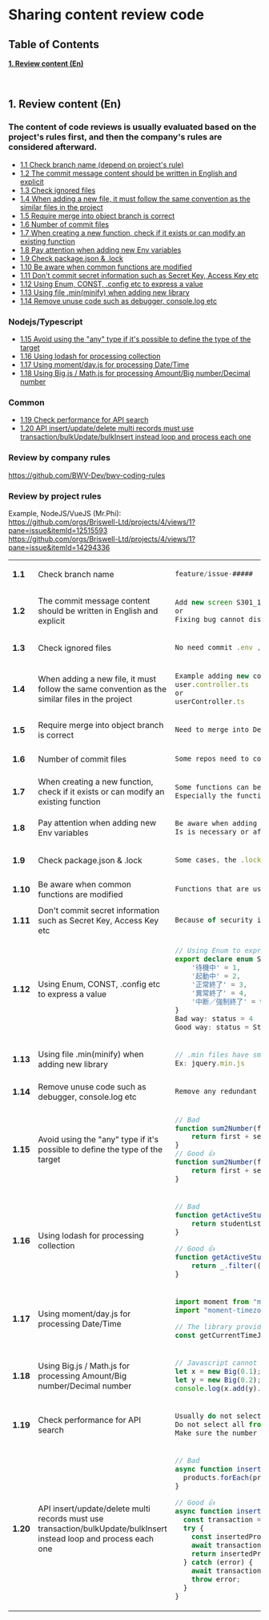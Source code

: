 # Sharing content review code


## Table of Contents

[**1. Review content (En)** ](#1-Review-content-vi)


<br>

## 1. Review content (En)

### The content of code reviews is usually evaluated based on the project's rules first, and then the company's rules are considered afterward.

* [1.1 Check branch name (depend on project's rule)](#1.1)
* [1.2 The commit message content should be written in English and explicit](#1.2)
* [1.3 Check ignored files](#1.3)
* [1.4 When adding a new file, it must follow the same convention as the similar files in the project](#1.4)
* [1.5 Require merge into object branch is correct](#1.5)
* [1.6 Number of commit files](#1.6)
* [1.7 When creating a new function, check if it exists or can modify an existing function](#1.7)
* [1.8 Pay attention when adding new Env variables](#1.8)
* [1.9 Check package.json & .lock](#1.9)
* [1.10 Be aware when common functions are modified](#1.10)
* [1.11 Don't commit secret information such as Secret Key, Access Key etc](#1.11)
* [1.12 Using Enum, CONST, .config etc to express a value](#1.12)
* [1.13 Using file .min(minify) when adding new library](#1.13)
* [1.14 Remove unuse code such as debugger, console.log etc](#1.14)

### Nodejs/Typescript

* [1.15 Avoid using the "any" type if it's possible to define the type of the target](#1.15)
* [1.16 Using lodash for processing collection](#1.16)
* [1.17 Using moment/day.js for processing Date/Time](#1.17)
* [1.18 Using Big.js / Math.js for processing Amount/Big number/Decimal number](#1.18)

### Common
* [1.19 Check performance for API search](#1.19)
* [1.20 API insert/update/delete multi records must use transaction/bulkUpdate/bulkInsert instead loop and process each one](#1.20)

### Review by company rules
https://github.com/BWV-Dev/bwv-coding-rules

### Review by project rules

Example, NodeJS/VueJS (Mr.Phi): <br> 
https://github.com/orgs/Briswell-Ltd/projects/4/views/1?pane=issue&itemId=12515593 <br>
https://github.com/orgs/Briswell-Ltd/projects/4/views/1?pane=issue&itemId=14294336


<table>

<tr id="1.1">
<td width="5%">

**1.1**
</td>
<td width="50%">
Check branch name</td>
<td width="45%">

```typescript
feature/issue-#####
```

</td>
</tr>

<tr id="1.2">
<td width="5%">

**1.2**
</td>
<td width="50%">
The commit message content should be written in English and explicit </td>
<td width="45%">

```typescript
Add new screen S301_1
or
Fixing bug cannot display items A B C
```

</td>
</tr>

<tr id="1.3">
<td width="5%">

**1.3**
</td>
<td width="50%">
Check ignored files</td>
<td width="45%">

```typescript
No need commit .env , ./dist
```

</td>
</tr>

</td>
</tr>

<tr id="1.4">
<td width="5%">

**1.4**
</td>
<td width="50%">
When adding a new file, it must follow the same convention as the similar files in the project</td>
<td width="45%">

```typescript
Example adding new controller, it must be named same as others
user.controller.ts
or
userController.ts
```

</td>
</tr>

<tr id="1.5">
<td width="5%">

**1.5**
</td>
<td width="50%">
Require merge into object branch is correct</td>
<td width="45%">

```typescript
Need to merge into Develop or Main or something
```

</td>
</tr>

<tr id="1.6">
<td width="5%">

**1.6**
</td>
<td width="50%">
Number of commit files</td>
<td width="45%">

```typescript
Some repos need to commit build files or not. Must check it.
```

</td>
</tr>


<tr id="1.7">
<td width="5%">

**1.7**
</td>
<td width="50%">
When creating a new function, check if it exists or can modify an existing function</td>
<td width="45%">

```typescript
Some functions can be customized for reuse, so consider instead creating a new function that makes the source bloat
Especially the functions in the file utils, common, middleware etc
```

</td>
</tr>

<tr id="1.8">
<td width="5%">

**1.8**
</td>
<td width="50%">
Pay attention when adding new Env variables</td>
<td width="45%">

```typescript
Be aware when adding new env
Is is necessary or affect some where
```

</td>
</tr>

<tr id="1.9">
<td width="5%">

**1.9**
</td>
<td width="50%">
Check package.json & .lock</td>
<td width="45%">

```typescript
Some cases, the .lock file has been changed miscellaneously. Need to check to make sure the package version is not wrong
```

</td>
</tr>

<tr id="1.10">
<td width="5%">

**1.10**
</td>
<td width="50%">
Be aware when common functions are modified</td>
<td width="45%">

```typescript
Functions that are used in multiple places are more likely to be affected and cause bugs degrade.
```

</td>
</tr>

<tr id="1.11">
<td width="5%">

**1.11**
</td>
<td width="50%">
Don't commit secret information such as Secret Key, Access Key etc</td>
<td width="45%">

```typescript
Because of security issue, shouldn't commit them
```

</td>
</tr>

<tr id="1.12">
<td width="5%">

**1.12**
</td>
<td width="50%">
Using Enum, CONST, .config etc to express a value</td>
<td width="45%">

```typescript
// Using Enum to express Status
export declare enum Status {
    '待機中' = 1,
    '起動中' = 2,
    '正常終了' = 3,
    '異常終了' = 4,
    '中断／強制終了' = 9
}
Bad way: status = 4
Good way: status = Status[異常終了]
```

</td>
</tr>

<tr id="1.13">
<td width="5%">

**1.13**
</td>
<td width="50%">
Using file .min(minify) when adding new library</td>
<td width="45%">

```typescript
// .min files have small size
Ex: jquery.min.js
```

</td>
</tr>

<tr id="1.14">
<td width="5%">

**1.14**
</td>
<td width="50%">
Remove unuse code such as debugger, console.log etc</td>
<td width="45%">

```typescript
Remove any redundant lines of code such as console.log, debugger, and any lines that are commented out.
```

</td>
</tr>

<tr id="1.15">
<td width="5%">

**1.15**
</td>
<td width="50%">
Avoid using the "any" type if it's possible to define the type of the target
</td>
<td width="45%">

```typescript
// Bad 
function sum2Number(first: any, second: any){
    return first + second;
}
// Good 👍
function sum2Number(first: number, second: number){
    return first + second;
}
```

</td>
</tr>


<tr id="1.16">
<td width="5%">

**1.16**
</td>
<td width="50%">
Using lodash for processing collection</td>
<td width="45%">

```typescript
// Bad 
function getActiveStudentFromList(studentLst: Student[]){
    return studentLst.filtler(x => x.deletedAt === null);
}

// Good 👍
function getActiveStudentFromList(studentLst: Student[]){
    return _.filter((x:Student) => x.deletedAt === null);
}
```

</td>
</tr>


<tr id="1.17">
<td width="5%">

**1.17**
</td>
<td width="50%">
Using moment/day.js for processing Date/Time</td>
<td width="45%">

```typescript
import moment from "moment";
import "moment-timezone";

// The library provides multiple functions that are more convenient and accurate
const getCurrentTimeJp = moment.tz("Asia/Tokyo").format('YYYY/MM/DD HH:mm:ss');
```

</td>
</tr>

<tr id="1.18">
<td width="5%">

**1.18**
</td>
<td width="50%">
Using Big.js / Math.js for processing Amount/Big number/Decimal number</td>
<td width="45%">

```typescript
// Javascript cannot handle big numbers and decimals correctly, need help from the library
let x = new Big(0.1);
let y = new Big(0.2);
console.log(x.add(y).toFixed()); // 0.3
```

</td>
</tr>


<tr id="1.19">
<td width="5%">

**1.19**
</td>
<td width="50%">
Check performance for API search</td>
<td width="45%">

```typescript
Usually do not select all columns
Do not select all from table and then filter
Make sure the number of queries is minimal
```

</td>
</tr>

<tr id="1.20">
<td width="5%">

**1.20**
</td>
<td width="50%">
API insert/update/delete multi records must use transaction/bulkUpdate/bulkInsert instead loop and process each one</td>
<td width="45%">

```typescript
// Bad 
async function insertProducts(products) {
  products.forEach(product => await Product.create(product))
}

// Good 👍
async function insertProducts(products, transaction) {
  const transaction = await sequelize.transaction();
  try {
    const insertedProducts = await Product.bulkCreate(products, { transaction });
    await transaction.commit();
    return insertedProducts;
  } catch (error) {
    await transaction.rollback();
    throw error;
  }
}
```

</td>
</tr>

</table>
